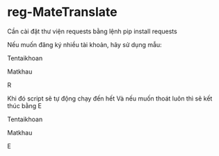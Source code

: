 # reg-MateTranslate

Cần cài đặt thư viện requests bằng lệnh pip install requests

Nếu muốn đăng ký nhiều tài khoản, hãy sử dụng mẫu:

Tentaikhoan

Matkhau

R

Khi đó script sẽ tự động chạy đến hết
Và nếu muốn thoát luôn thì sẽ kết thúc bằng E

Tentaikhoan

Matkhau

E
